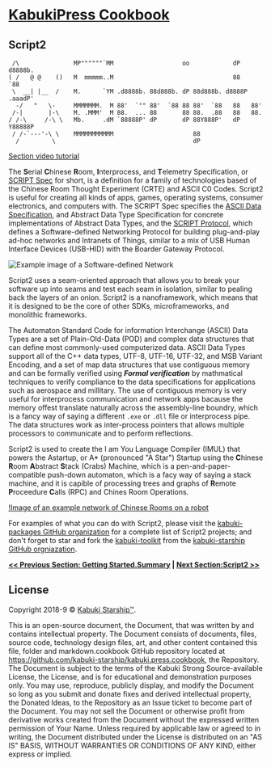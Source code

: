 # [KabukiPress Cookbook](../readme.md)

## Script2

```AsciiArt
 /\               MP""""""`MM                   oo            dP   d8888b.
( /   @ @    ()   M  mmmmm..M                                 88       `88
 \  __| |__  /    M.      `YM .d8888b. 88d888b. dP 88d888b. d8888P .aaadP'
  -/   "   \-     MMMMMMM.  M 88'  `"" 88'  `88 88 88'  `88   88   88'
 /-|       |-\    M. .MMM'  M 88.  ... 88       88 88.  .88   88   88.
/ /-\     /-\ \   Mb.     .dM `88888P' dP       dP 88Y888P'   dP   Y88888P
 / /-`---'-\ \    MMMMMMMMMMM                      88
  /         \                                      dP
```

[Section video tutorial](https://www.youtube.com/channel/UCS2vQG4gUE3vXWV_K9XScQw)

The **S**erial **C**hinese **R**oom, **I**nterprocess, and **T**elemetry Specification, or [SCRIPT Spec](https://github.com/kabuki-starship/script2/blob/master/spec) for short, is a definition for a family of technologies based of the Chinese Room Thought Experiment (CRTE) and ASCII C0 Codes. Script2 is useful for creating all kinds of apps, games, operating systems, consumer electronics, and computers with. The SCRIPT Spec specifies the [ASCII Data Specification](https://github.com/kabuki-starship/script2/tree/master/spec/data), and Abstract Data Type Specification for concrete implementations of Abstract Data Types, and the [SCRIPT Protocol](https://github.com/kabuki-starship/script2/tree/master/spec/protocol/), which defines a Software-defined Networking Protocol for building plug-and-play ad-hoc networks and Intranets of Things, similar to a mix of USB Human Interface Devices (USB-HID) with the Boarder Gateway Protocol.

 ![Example image of a Software-defined Network](#50.sdnp_example_1.png)

Script2 uses a seam-oriented approach that allows you to break your software up into seams and test each seam in isolation, similar to pealing back the layers of an onion. Script2 is a nanoframework, which means that it is designed to be the core of other SDKs, microframeworks, and monolithic frameworks.

The Automaton Standard Code for information Interchange (ASCII) Data Types are a set of Plain-Old-Data (POD) and complex data structures that can define most commonly-used computerized data. ASCII Data Types support all of the C++ data types, UTF-8, UTF-16, UTF-32, and MSB Variant Encoding, and a set of map data structures that use contiguous memory and can be formally verified using ***Formal verification*** by mathmatical techniques to verify compliance to the data specifications for applications such as aerospace and millitary. The use of contiguous memory is very useful for interprocess communication and network apps bacause the memory offest translate naturally across the assembly-line boundry, which is a fancy way of saying a different `.exe` or `.dll` file or interprocess pipe. The data structures work as inter-process pointers that allows multiple processors to communicate and to perform reflections.

Script2 is used to create the I am You Language Compiler (IMUL) that powers the Astartup, or A* (pronounced "A Star") Startup using the **C**hinese **R**oom **A**bstract **S**tack (Crabs) Machine, which is a pen-and-paper-compatible push-down automaton, which is a facy way of saying a stack machine, and it is capible of processing trees and graphs of **R**emote **P**roceedure **C**alls (RPC) and Chines Room Operations.

[!Image of an example network of Chinese Rooms on a robot](#45.chinese_room_theory_of_consiousness_1.png)

For examples of what you can do with Script2, please visit the [kabuki-packages GitHub organization](https://github.com/kabuki-packages) for a complete list of Script2 projects; and don't forget to star and fork the [kabuki-toolkit](https://github.com/kabuki-starship/kabuki-toolkit) from the [kabuki-starship GitHub orgniazation](https://github.com/kabuki-starship).


**[<< Previous Section: Getting Started.Summary](./summary) | [Next Section:Script2 >>](../script2/readme)**

## License

Copyright 2018-9 © [Kabuki Starship™](https://kabukistarship.com).

This is an open-source document, the Document, that was written by and contains intellectual property. The Document consists of documents, files, source code, technology design files, art, and other content contained this file, folder and markdown.cookbook GitHub repository located at <https://github.com/kabuki-starship/kabuki.press.cookbook>, the Repository. The Document is subject to the terms of the Kabuki Strong Source-available License, the License, and is for educational and demonstration purposes only. You may use, reproduce, publicly display, and modify the Document so long as you submit and donate fixes and derived intellectual property, the Donated Ideas, to the Repository as an Issue ticket to become part of the Document. You may not sell the Document or otherwise profit from derivative works created from the Document without the expressed written permission of Your Name. Unless required by applicable law or agreed to in writing, the Document distributed under the License is distributed on an "AS IS" BASIS, WITHOUT WARRANTIES OR CONDITIONS OF ANY KIND, either express or implied.
